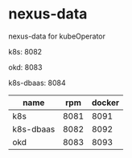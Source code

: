 # nexus-data
nexus-data for kubeOperator

k8s: 8082

okd: 8083

k8s-dbaas: 8084

name | rpm |  docker  
-|-|-
k8s | 8081 | 8091 |
k8s-dbaas | 8082 | 8092 |
okd | 8083 | 8093 |
